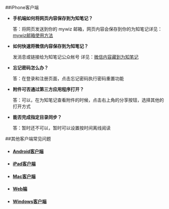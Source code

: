 ##iPhone客户端

+ **手机端如何将网页内容保存到为知笔记？**

    答：将网页发送到你的 mywiz 邮箱，网页内容会保存到你的为知笔记详见：[mywiz邮箱使用方法](http://blog.wiz.cn/wiz-mywiz.html)

+ **如何快速将微信内容保存到为知笔记？**

    发消息或链接给为知笔记公众帐号
    详见：[微信内容藏到为知笔记](http://blog.wiz.cn/wiz-wechat.html)

+  **忘记密码怎么办？**

    答：在登录和注册页面，点击忘记密码执行密码重置功能

+ **附件可否通过第三方应用程序打开？**

    答：可以，在为知笔记查看附件的时候，点击右上角的分享按钮，选择其他的打开方式


+ **能否完成指定目录同步？**

    答：暂时还不可以，暂时可以设置按时间离线阅读


##其他客户端常见问题
+ #### [Android客户端](/manual/android/problems-android.html)
+ #### [iPad客户端](/manual/ipad/problems-ipad.html)
+ #### [Mac客户端](/manual/mac/problems-mac.html)
+ #### [Web端](/manual/web/problems-web.html)
+ #### [Windows客户端](/manual/windows/problems-pc.html)
